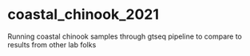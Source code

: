 # coastal_chinook_2021

Running coastal chinook samples through gtseq pipeline to compare to results from other lab folks

